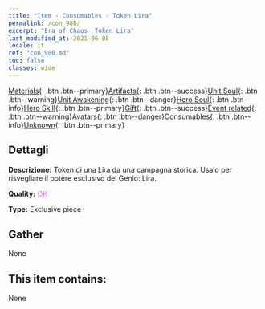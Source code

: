 ```yaml
---
title: "Item - Consumables - Token Lira"
permalink: /con_986/
excerpt: "Era of Chaos  Token Lira"
last_modified_at: 2021-06-08
locale: it
ref: "con_986.md"
toc: false
classes: wide
---
```

 [Materials](/ItemsIT/){: .btn .btn--primary}[Artifacts](/ItemsIT/Artifacts/){: .btn .btn--success}[Unit Soul](/ItemsIT/UnitSoul/){: .btn .btn--warning}[Unit Awakening](/ItemsIT/UnitAwakening/){: .btn .btn--danger}[Hero Soul](/ItemsIT/HeroSoul/){: .btn .btn--info}[Hero Skill](/ItemsIT/HeroSkill/){: .btn .btn--primary}[Gift](/ItemsIT/Gift/){: .btn .btn--success}[Event related](/ItemsIT/Events/){: .btn .btn--warning}[Avatars](/ItemsIT/Avatars/){: .btn .btn--danger}[Consumables](/ItemsIT/Consumables/){: .btn .btn--info}[Unknown](/ItemsIT/Unknown/){: .btn .btn--primary}

## Dettagli
 **Descrizione:** Token di una Lira da una campagna storica. Usalo per risvegliare il potere esclusivo del Genio: Lira.

 **Quality:** <span style="color: #DA70D6">OK</span>

 **Type:** Exclusive piece

## Gather

  None

## This item contains:

  None

